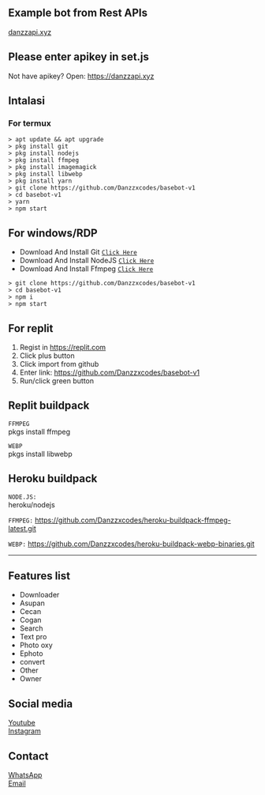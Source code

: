 ## Example bot from Rest APIs
<a href="https://danzzapi.xyz">danzzapi.xyz</a>

## Please enter apikey in set.js
Not have apikey? Open: https://danzzapi.xyz

## Intalasi
### For termux

```
> apt update && apt upgrade
> pkg install git
> pkg install nodejs
> pkg install ffmpeg
> pkg install imagemagick
> pkg install libwebp
> pkg install yarn
> git clone https://github.com/Danzzxcodes/basebot-v1
> cd basebot-v1
> yarn
> npm start
```

## For windows/RDP

* Download And Install Git [`Click Here`](https://git-scm.com/downloads)
* Download And Install NodeJS [`Click Here`](https://nodejs.org/en/download)
* Download And Install Ffmpeg [`Click Here`](https://ffmpeg.org/download.html)

```
> git clone https://github.com/Danzzxcodes/basebot-v1
> cd basebot-v1
> npm i
> npm start
```

## For replit
1. Regist in https://replit.com
2. Click plus button
3. Click import from github
4. Enter link: https://github.com/Danzzxcodes/basebot-v1
5. Run/click green button

## Replit buildpack
```FFMPEG```<br>
pkgs install ffmpeg

```WEBP```<br>
pkgs install libwebp

## Heroku buildpack
```NODE.JS:```<br>
heroku/nodejs

```FFMPEG:```
https://github.com/Danzzxcodes/heroku-buildpack-ffmpeg-latest.git

```WEBP:```
https://github.com/Danzzxcodes/heroku-buildpack-webp-binaries.git

---------

## Features list
* Downloader
* Asupan
* Cecan
* Cogan
* Search
* Text pro
* Photo oxy
* Ephoto
* convert
* Other
* Owner

## Social media
<a href="https://youtube.com/DanzzCoding">Youtube</a><br>
<a href="https://instagram.com/ramdani_real01">Instagram</a><br>

## Contact
<a href="https://wa.me/6289512545999">WhatsApp</a><br>
<a href="mailto:danzzcoding@gmail.com">Email</a>
